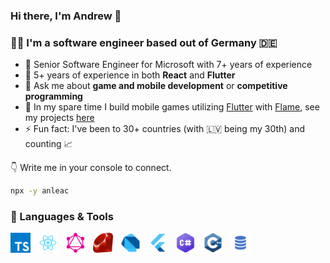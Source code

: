 ### Hi there, I'm Andrew 👋

### 👨‍💻 I'm a software engineer based out of Germany 🇩🇪

- 🏢 Senior Software Engineer for Microsoft with 7+ years of experience
- 🌱 5+ years of experience in both **React** and **Flutter**
- 💬 Ask me about **game and mobile development** or **competitive programming**
- 🚀 In my spare time I build mobile games utilizing [Flutter](https://flutter.dev/) with [Flame](https://pub.dev/packages/flame), see my projects [here](https://andrewlea.ch/)
- ⚡ Fun fact: I've been to 30+ countries (with 🇱🇻 being my 30th) and counting 📈

👇 Write me in your console to connect.

```bash
npx -y anleac
```



### 🧰 Languages & Tools

<div style="display: flex; align-items: center;">
    <img style="padding-right: 12px" alt="TypeScript" width="32px" src="https://github.com/github/explore/raw/main/topics/typescript/typescript.png" />
    <img style="padding-right: 12px" alt="React" width="32px" src="https://github.com/github/explore/raw/main/topics/react/react.png" />
    <img style="padding-right: 12px" alt="GraphQL" width="32px" src="https://github.com/github/explore/raw/main/topics/graphql/graphql.png" />
    <img style="padding-right: 12px" alt="Ruby" width="32px" src="https://github.com/github/explore/raw/main/topics/ruby/ruby.png" />
    <img style="padding-right: 12px" alt="Dart" width="32px" src="https://github.com/github/explore/raw/main/topics/dart/dart.png" />
    <img style="padding-right: 12px" alt="Flutter" width="32px" src="https://github.com/github/explore/raw/main/topics/flutter/flutter.png" />
    <img style="padding-right: 12px" alt="CSharp" width="32px" src="https://github.com/github/explore/raw/main/topics/csharp/csharp.png" />
    <img style="padding-right: 12px" alt="CPP" width="32px" src="https://github.com/github/explore/raw/main/topics/cpp/cpp.png" />
    <img style="padding-right: 12px" alt="SQL" width="32px" src="https://github.com/github/explore/raw/main/topics/sql/sql.png" />
</div>
